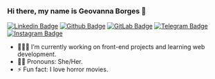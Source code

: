 ### Hi there, my name is Geovanna Borges 👋


[![Linkedin Badge](https://img.shields.io/badge/LinkedIn-0077B5?style=for-the-badge&logo=linkedin&logoColor=white)](https://www.linkedin.com/in/https://www.linkedin.com/in/geovannabrgs/)
[![Github Badge](https://img.shields.io/badge/GitHub-100000?style=for-the-badge&logo=github&logoColor=white)](https://github.com/geovannabrgs/)
[![GitLab Badge](https://img.shields.io/badge/GitLab-330F63?style=for-the-badge&logo=gitlab&logoColor=white)](https://gitlab.com/geovannabrgsl/)
[![Telegram Badge](https://img.shields.io/badge/Telegram-2CA5E0?style=for-the-badge&logo=telegram&logoColor=white)](https://t.me/geovannabrgs)
[![Instagram Badge](https://img.shields.io/badge/Instagram-E4405F?style=for-the-badge&logo=instagram&logoColor=white)](https://www.instagram.com/geovannaborgeszz/)
 

- 👩🏽‍💻 I’m currently working on front-end projects and learning web development.
- 🙋‍♀️ Pronouns: She/Her.
- ⚡ Fun fact: I love horror movies. 





 
